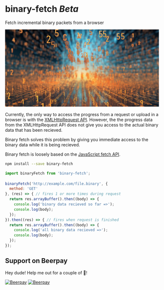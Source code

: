 # binary-fetch _Beta_
Fetch incremental binary packets from a browser

![](assets/binary-fetch.png)

Currently, the only way to access the progress from a request or upload in a browser is with the [XMLHttpRequest API](https://developer.mozilla.org/en-US/docs/Web/API/XMLHttpRequest). However, the the progress data from the XMLHttpRequest API does not give you access to the actual binary data that has been recieved.

Binary fetch solves this problem by giving you immediate access to the binary data while it is being recieved.

Binary fetch is loosely based on the [JavaScript fetch API](https://developer.mozilla.org/en-US/docs/Web/API/Fetch_API).

```bash
npm install --save binary-fetch
```

```js
import binaryFetch from 'binary-fetch';

binaryFetch('http://example.com/file.binary', {
  method: 'GET'
}, (res) => { // fires 1 or more times during request
  return res.arrayBuffer().then((body) => {
    console.log('binary data recieved so far =>');
    console.log(body);
  });
}).then((res) => { // fires when request is finished
  return res.arrayBuffer().then((body) => {
    console.log('all binary data recieved =>');
    console.log(body);
  });
});
```

## Support on Beerpay
Hey dude! Help me out for a couple of :beers:!

[![Beerpay](https://beerpay.io/jamrizzi/binary-fetch/badge.svg?style=beer-square)](https://beerpay.io/jamrizzi/binary-fetch)  [![Beerpay](https://beerpay.io/jamrizzi/binary-fetch/make-wish.svg?style=flat-square)](https://beerpay.io/jamrizzi/binary-fetch?focus=wish)
